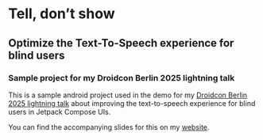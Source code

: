 # Tell, don’t show
## Optimize the Text-To-Speech experience for blind users
### Sample project for my Droidcon Berlin 2025 lightning talk

This is a sample android project used in the demo for my
[Droidcon Berlin 2025 lightning talk](https://berlin.droidcon.com/speakers/alexander-hoffmann)
about improving the text-to-speech experience for blind users in Jetpack Compose UIs.

You can find the accompanying slides for this on my [website](https://hypar.de/posts/tell-dont-show/).
